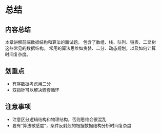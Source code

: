 # 总结

## 内容总结

本章讲解前端数据结构和算法的面试题。
包含了数组、栈、队列、链表、二叉树这些常见的数据结构。
常用的算法思维如贪婪、二分、动态规划，以及如何计算时间复杂度。

## 划重点

- 有序数据考虑用二分
- 双指针可以解决嵌套循环

## 注意事项

- 注意区分逻辑结构和物理结构，否则思维会很混乱
- 要有“算法敏感度”，条件反射般的根据数据结构分析时间复杂度

